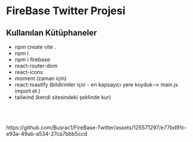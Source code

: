 # FireBase Twitter Projesi <br/>
## Kullanılan Kütüphaneler <br/>
- npm create vite .  <br/>
- npm i  <br/>
- npm i firebase <br/>
- react-router-dom <br/>
- react-icons <br/>
- moment (zaman için) <br/>
- react-toastify (bildirimler için - en kapsayıcı yere koyduk--> main.js import et.) <br/>
- tailwind (kendi sitesindeki şeklinde kur) <br/>

<br/>
<br/>
<br/>
https://github.com/Busrac1/FireBase-Twitter/assets/125571297/e77bd91c-e93a-49ab-a534-27ca7bbb5ccd




 
 
